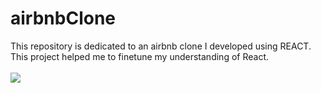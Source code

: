 # airbnbClone
This repository is dedicated to an airbnb clone I developed using REACT. This project helped me to finetune my understanding of React. 
<br />
<br />
<img src="https://i.imgur.com/ffPZ4SX.png"/>
